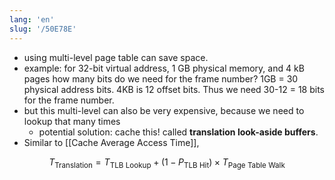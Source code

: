 ```yaml
---
lang: 'en'
slug: '/50E78E'
---
```


- using multi-level page table can save space.
- example: for 32-bit virtual address, 1 GB physical memory, and 4 kB pages how many bits do we need for the frame number? 1GB = 30 physical address bits. 4KB is 12 offset bits. Thus we need 30-12 = 18 bits for the frame number.
- but this multi-level can also be very expensive, because we need to lookup that many times
  - potential solution: cache this! called **translation look-aside buffers**.
- Similar to [[Cache Average Access Time]],

$$
T_\text{Translation} = T_\text{TLB Lookup} + (1 - P_\text{TLB Hit}) \times T_\text{Page Table Walk}
$$
